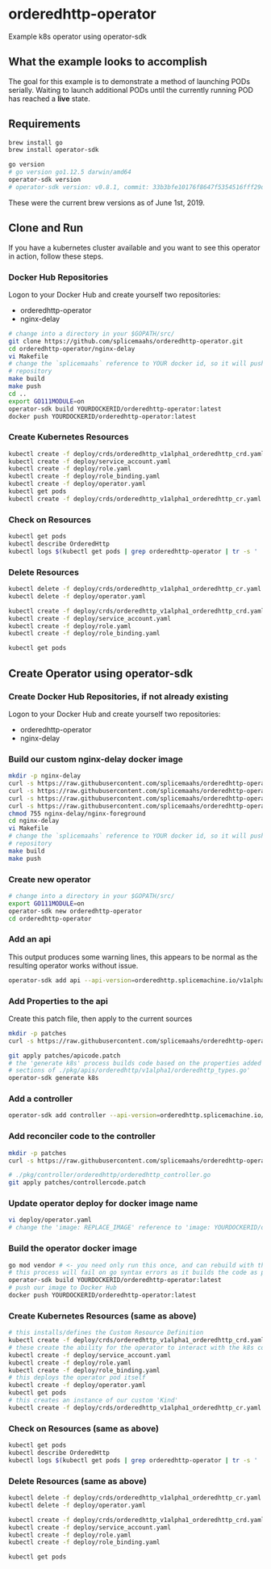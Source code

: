 # orderedhttp-operator

Example k8s operator using operator-sdk

## What the example looks to accomplish

The goal for this example is to demonstrate a method of launching PODs serially.  Waiting to launch
additional PODs until the currently running POD has reached a **live** state.

## Requirements

```bash
brew install go
brew install operator-sdk

go version
# go version go1.12.5 darwin/amd64
operator-sdk version
# operator-sdk version: v0.8.1, commit: 33b3bfe10176f8647f5354516fff29dea42b6342
```

These were the current brew versions as of June 1st, 2019.

## Clone and Run

If you have a kubernetes cluster available and you want to see this operator in action, follow these
steps.

### Docker Hub Repositories

Logon to your Docker Hub and create yourself two repositories:

- orderedhttp-operator
- nginx-delay

```bash
# change into a directory in your $GOPATH/src/
git clone https://github.com/splicemaahs/orderedhttp-operator.git
cd orderedhttp-operator/nginx-delay
vi Makefile
# change the `splicemaahs` reference to YOUR docker id, so it will push to your newly created
# repository
make build
make push
cd ..
export GO111MODULE=on
operator-sdk build YOURDOCKERID/orderedhttp-operator:latest
docker push YOURDOCKERID/orderedhttp-operator:latest
```

### Create Kubernetes Resources

```bash
kubectl create -f deploy/crds/orderedhttp_v1alpha1_orderedhttp_crd.yaml
kubectl create -f deploy/service_account.yaml
kubectl create -f deploy/role.yaml
kubectl create -f deploy/role_binding.yaml
kubectl create -f deploy/operator.yaml
kubectl get pods
kubectl create -f deploy/crds/orderedhttp_v1alpha1_orderedhttp_cr.yaml
```

### Check on Resources

```bash
kubectl get pods
kubectl describe OrderedHttp
kubectl logs $(kubectl get pods | grep orderedhttp-operator | tr -s ' ' | cut -d' ' -f1)
```

### Delete Resources

```bash
kubectl delete -f deploy/crds/orderedhttp_v1alpha1_orderedhttp_cr.yaml
kubectl delete -f deploy/operator.yaml

kubectl create -f deploy/crds/orderedhttp_v1alpha1_orderedhttp_crd.yaml
kubectl create -f deploy/service_account.yaml
kubectl create -f deploy/role.yaml
kubectl create -f deploy/role_binding.yaml

kubectl get pods
```

## Create Operator using operator-sdk

### Create Docker Hub Repositories, if not already existing

Logon to your Docker Hub and create yourself two repositories:

- orderedhttp-operator
- nginx-delay

### Build our custom nginx-delay docker image

```bash
mkdir -p nginx-delay
curl -s https://raw.githubusercontent.com/splicemaahs/orderedhttp-operator/master/nginx-delay/Dockerfile -o nginx-delay/Dockerfile
curl -s https://raw.githubusercontent.com/splicemaahs/orderedhttp-operator/master/nginx-delay/Makefile -o nginx-delay/Makefile
curl -s https://raw.githubusercontent.com/splicemaahs/orderedhttp-operator/master/nginx-delay/hello-plain-text.conf -o nginx-delay/hello-plain-text.conf
curl -s https://raw.githubusercontent.com/splicemaahs/orderedhttp-operator/master/nginx-delay/nginx-foreground -o nginx-delay/nginx-foreground
chmod 755 nginx-delay/nginx-foreground
cd nginx-delay
vi Makefile
# change the `splicemaahs` reference to YOUR docker id, so it will push to your newly created
# repository
make build
make push
```

### Create new operator

```bash
# change into a directory in your $GOPATH/src/
export GO111MODULE=on
operator-sdk new orderedhttp-operator
cd orderedhttp-operator
```

### Add an api

This output produces some warning lines, this appears to be normal as the resulting operator works without issue.

```bash
operator-sdk add api --api-version=orderedhttp.splicemachine.io/v1alpha1 --kind=OrderedHttp
```

### Add Properties to the api

Create this patch file, then apply to the current sources

```bash
mkdir -p patches
curl -s https://raw.githubusercontent.com/splicemaahs/orderedhttp-operator/master/patches/apicode.patch -o patches/apicode.patch
```

```bash
git apply patches/apicode.patch
# the 'generate k8s' process builds code based on the properties added to the Spec and Status
# sections of ./pkg/apis/orderedhttp/v1alpha1/orderedhttp_types.go'
operator-sdk generate k8s
```

### Add a controller

```bash
operator-sdk add controller --api-version=orderedhttp.splicemachine.io/v1alpha1 --kind=OrderedHttp
```

### Add reconciler code to the controller

```bash
mkdir -p patches
curl -s https://raw.githubusercontent.com/splicemaahs/orderedhttp-operator/master/patches/controllercode.patch -o patches/controllercode.patch
```

```bash
# ./pkg/controller/orderedhttp/orderedhttp_controller.go
git apply patches/controllercode.patch
```

### Update operator deploy for docker image name

```bash
vi deploy/operator.yaml
# change the 'image: REPLACE_IMAGE' reference to 'image: YOURDOCKERID/orderedhttp-operator:latest'
```

### Build the operator docker image

```bash
go mod vendor # <- you need only run this once, and can rebuild with the 'build' command
# this process will fail on go syntax errors as it builds the code as part of the docker image build.
operator-sdk build YOURDOCKERID/orderedhttp-operator:latest
# push our image to Docker Hub
docker push YOURDOCKERID/orderedhttp-operator:latest
```

### Create Kubernetes Resources (same as above)

```bash
# this installs/defines the Custom Resource Definition
kubectl create -f deploy/crds/orderedhttp_v1alpha1_orderedhttp_crd.yaml
# these create the ability for the operator to interact with the k8s controller
kubectl create -f deploy/service_account.yaml
kubectl create -f deploy/role.yaml
kubectl create -f deploy/role_binding.yaml
# this deploys the operator pod itself
kubectl create -f deploy/operator.yaml
kubectl get pods
# this creates an instance of our custom 'Kind'
kubectl create -f deploy/crds/orderedhttp_v1alpha1_orderedhttp_cr.yaml
```

### Check on Resources (same as above)

```bash
kubectl get pods
kubectl describe OrderedHttp
kubectl logs $(kubectl get pods | grep orderedhttp-operator | tr -s ' ' | cut -d' ' -f1)
```

### Delete Resources (same as above)

```bash
kubectl delete -f deploy/crds/orderedhttp_v1alpha1_orderedhttp_cr.yaml
kubectl delete -f deploy/operator.yaml

kubectl create -f deploy/crds/orderedhttp_v1alpha1_orderedhttp_crd.yaml
kubectl create -f deploy/service_account.yaml
kubectl create -f deploy/role.yaml
kubectl create -f deploy/role_binding.yaml

kubectl get pods
```
